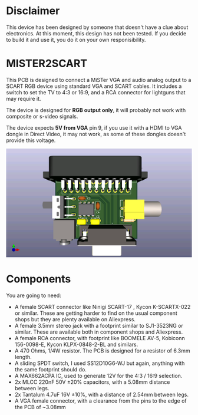 


# Disclaimer

This device has been designed by someone that doesn't have a clue about electronics. At this moment, this design has not been tested. If you decide to build it and use it, you do it on your own responisibility.

# MISTER2SCART

This PCB is designed to connect a MiSTer VGA and audio analog output to a SCART RGB device using standard VGA and SCART cables. It includes a switch to set the TV to 4:3 or 16:9, and a RCA connector for lightguns that may require it.

The device is designed for **RGB output only**, it will probably not work with composite or s-video signals.

The device expects **5V from VGA** pin 9, if you use it with a HDMI to VGA dongle in Direct Video, it may  not work, as some of these dongles doesn't provide this voltage.

![3D preview](images/mister2scart.png)

# Components

You are going to need:

- A female SCART connector like Ninigi SCART-17 , Kycon K-SCARTX-022 or similar. These are getting harder to find on the usual component shops but they are plenty available on Aliexpress.
- A female 3.5mm stereo jack with a footprint similar to SJ1-3523NG or similar. These are available both in component shops and Aliexpress.
- A female RCA connector, with footprint like  BOOMELE AV-5, Kobiconn 156-0098-E, Kycon KLPX-0848-2-BL and similars.
- A 470 Ohms, 1/4W resistor. The PCB is designed for a resistor of 6.3mm length.
- A sliding SPDT switch, I used SS12D10G6-WJ but again, anything with the same footprint should do.
- A MAX662ACPA IC, used to generate 12V for the 4:3 / 16:9 selection. 
- 2x MLCC 220nF 50V ±20% capacitors, with a 5.08mm distance between legs.
- 2x Tantalum 4.7uF 16V ±10%, with a distance of 2.54mm between legs.
- A VGA female connector, with a clearance from the pins to the edge of the PCB of ~3.08mm
